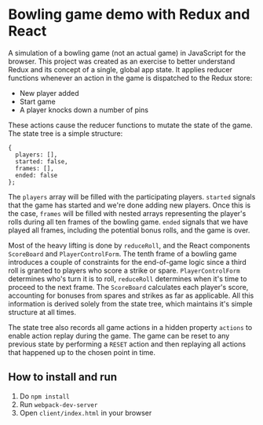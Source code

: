 # Bowling game demo with Redux and React
A simulation of a bowling game (not an actual game) in JavaScript for the browser. This project was created as an exercise to better understand Redux and its concept of a single, global app state. It applies reducer functions whenever an action in the game is dispatched to the Redux store:

 * New player added
 * Start game
 * A player knocks down a number of pins

These actions cause the reducer functions to mutate the state of the game. The state tree is a simple structure:

```
{
  players: [],
  started: false,
  frames: [],
  ended: false
};
```

The `players` array will be filled with the participating players. `started` signals that the game has started and we're done adding new players. Once this is the case, `frames` will be filled with nested arrays representing the player's rolls during all ten frames of the bowling game. `ended` signals that we have played all frames, including the potential bonus rolls, and the game is over.

Most of the heavy lifting is done by `reduceRoll`, and the React components `ScoreBoard` and `PlayerControlForm`. The tenth frame of a bowling game introduces a couple of constraints for the end-of-game logic since a third roll is granted to players who score a strike or spare. `PlayerControlForm` determines who's turn it is to roll, `reduceRoll` determines when it's time to proceed to the next frame. The `ScoreBoard` calculates each player's score, accounting for bonuses from spares and strikes as far as applicable. All this information is derived solely from the state tree, which maintains it's simple structure at all times.

The state tree also records all game actions in a hidden property `actions` to enable action replay during the game. The game can be reset to any previous state by performing a `RESET` action and then replaying all actions that happened up to the chosen point in time.

## How to install and run
 1. Do `npm install`
 2. Run `webpack-dev-server`
 3. Open `client/index.html` in your browser
